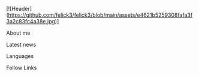 [![Header] (https://github.com/felick3/felick3/blob/main/assets/e4621b5259308fafa3f3a2c83fc4a38e.jpg)]

About me

Latest news

Languages

Follow Links